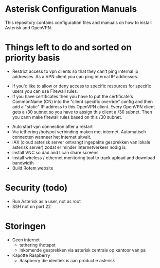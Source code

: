 # Asterisk Configuration Manuals
This repository contains configuration files and manuals on how to install Asterisk and OpenVPN.

# Things left to do and sorted on priority basis
- Restrict access to vpn clients so that they can't ping internal ip addresses. As a VPN client you can ping internal IP addresses.
 * If you'd like to allow or deny access to specific resources for specific users you can use Firewall rules.
 * If you have certificates then you have to put the certificate's CommonName (CN) into the "client specific override" config and then add a "static" IP address to this OpenVPN client. Every OpenVPN client gets a /30 subnet so you have to assign this client a /30 subnet. Then you cann make firewall rules based on this /30 subnet.
- Auto start vpn connection after a restart
- Via tethering /hotspot verbinding maken met internet. Automatisch connecten wanneer het internet uitvalt.
- IAX (cloud asterisk server ontvangt ingepakte gesprekken van lokale asterisk server) zodat er minder internetverkeer nodig is.
- Install VNC so dad and I can share screens 
- Install wireless / ethernet monitoring tool to track upload and download bandwidth 
- Build Rofem website

# Security (todo)
- Run Asterisk as a user, not as root
- SSH not on port 22

# Storingen
- Geen internet
  * tethering /hotspot
  * Inkomende gesprekken via asterisk centrale op kantoor van pa
- Kapotte Raspberry
  * Raspberry die identiek is aan productie asterisk
